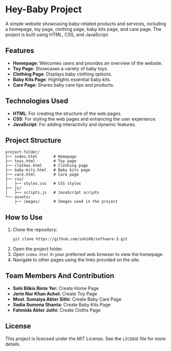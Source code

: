 # Hey-Baby Project

A simple website showcasing baby-related products and services, including a homepage, toy page, clothing page, baby kits page, and care page. The project is built using HTML, CSS, and JavaScript.

## Features

- **Homepage**: Welcomes users and provides an overview of the website.
- **Toy Page**: Showcases a variety of baby toys.
- **Clothing Page**: Displays baby clothing options.
- **Baby Kits Page**: Highlights essential baby kits.
- **Care Page**: Shares baby care tips and products.

## Technologies Used

- **HTML**: For creating the structure of the web pages.
- **CSS**: For styling the web pages and enhancing the user experience.
- **JavaScript**: For adding interactivity and dynamic features.

## Project Structure

```plaintext
project-folder/
├── index.html       # Homepage
├── toys.html        # Toy page
├── clothes.html     # Clothing page
├── baby-kits.html   # Baby kits page
├── care.html        # Care page
├── css/
│   ├── styles.css   # CSS styles
├── js/
│   ├── scripts.js   # JavaScript scripts
└── assets/
    ├── images/      # Images used in the project
```

## How to Use

1. Clone the repository:
   ```bash
   git clone https://github.com/sohi06/software-3.git
   ```
2. Open the project folder.
3. Open `index.html` in your preferred web browser to view the homepage.
4. Navigate to other pages using the links provided on the site.

## Team Members And Contribution

* **Sohi Bilkis Binte Yer:** Create Home Page
* **Jerin Nur Khan Achol:** Create Toy Page
* **Most. Sumaiya Akter Sithi:** Create Baby Care Page
* **Sadia Sumona Shanta:** Create Baby Kits Page
* **Fahmida Akter Juthi:** Create Cloths Page
  
## License

This project is licensed under the MIT License. See the `LICENSE` file for more details.
